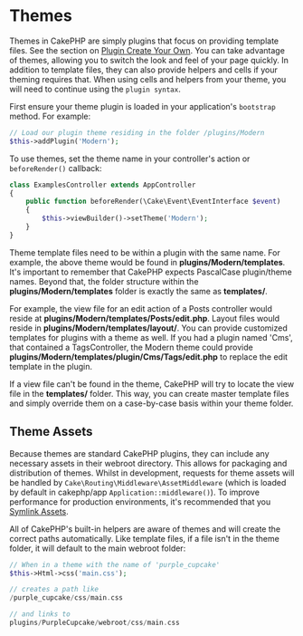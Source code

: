 # Themes

Themes in CakePHP are simply plugins that focus on providing template files.
See the section on [Plugin Create Your Own](../plugins#plugin-create-your-own).
You can take advantage of themes, allowing you to switch the look and feel of
your page quickly. In addition to template files, they can also provide helpers
and cells if your theming requires that. When using cells and helpers from your
theme, you will need to continue using the `plugin syntax`.

First ensure your theme plugin is loaded in your application's `bootstrap`
method. For example:

``` php
// Load our plugin theme residing in the folder /plugins/Modern
$this->addPlugin('Modern');
```

To use themes, set the theme name in your controller's action or
`beforeRender()` callback:

``` php
class ExamplesController extends AppController
{
    public function beforeRender(\Cake\Event\EventInterface $event)
    {
        $this->viewBuilder()->setTheme('Modern');
    }
}
```

Theme template files need to be within a plugin with the same name. For example,
the above theme would be found in **plugins/Modern/templates**.
It's important to remember that CakePHP expects PascalCase plugin/theme names. Beyond
that, the folder structure within the **plugins/Modern/templates** folder is
exactly the same as **templates/**.

For example, the view file for an edit action of a Posts controller would reside
at **plugins/Modern/templates/Posts/edit.php**. Layout files would reside in
**plugins/Modern/templates/layout/**. You can provide customized templates
for plugins with a theme as well. If you had a plugin named 'Cms', that
contained a TagsController, the Modern theme could provide
**plugins/Modern/templates/plugin/Cms/Tags/edit.php** to replace the edit
template in the plugin.

If a view file can't be found in the theme, CakePHP will try to locate the view
file in the **templates/** folder. This way, you can create master template files
and simply override them on a case-by-case basis within your theme folder.

## Theme Assets

Because themes are standard CakePHP plugins, they can include any necessary
assets in their webroot directory. This allows for packaging and
distribution of themes. Whilst in development, requests for theme assets will be
handled by `Cake\Routing\Middleware\AssetMiddleware` (which is loaded
by default in cakephp/app `Application::middleware()`). To improve
performance for production environments, it's recommended that you [Symlink Assets](../deployment#symlink-assets).

All of CakePHP's built-in helpers are aware of themes and will create the
correct paths automatically. Like template files, if a file isn't in the theme
folder, it will default to the main webroot folder:

``` php
// When in a theme with the name of 'purple_cupcake'
$this->Html->css('main.css');

// creates a path like
/purple_cupcake/css/main.css

// and links to
plugins/PurpleCupcake/webroot/css/main.css
```
